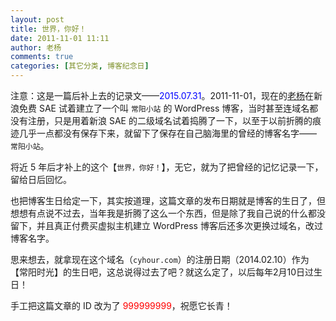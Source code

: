 ```yaml
---
layout: post
title: 世界，你好！
date: 2011-11-01 11:11
author: 老杨
comments: true
categories: [其它分类, 博客纪念日]
---
```

注意：这是一篇后补上去的记录文——<span style = "color:blue;">2015.07.31</span>。2011-11-01，现在的<a href="http://cyhour.com/author/老杨" target="_blank">老杨</a>在新浪免费 SAE 试着建立了一个叫 <code>常阳小站</code> 的 WordPress 博客，当时甚至连域名都没有注册，只是用着新浪 SAE 的二级域名试着捣腾了一下，以至于以前折腾的痕迹几乎一点都没有保存下来，就留下了保存在自己脑海里的曾经的博客名字—— <code>常阳小站</code>。

<!-- more -->

将近 5 年后才补上的这个【<code>世界，你好！</code>】，无它，就为了把曾经的记忆记录一下，留给日后回忆。

也把博客生日给定一下，其实按道理，这篇文章的发布日期就是博客的生日了，但想想有点说不过去，当年我是折腾了这么一个东西，但是除了我自己说的什么都没留下，并且真正付费买虚拟主机建立 WordPress 博客后还多次更换过域名，改过博客名字。

思来想去，就拿现在这个域名（<code>cyhour.com</code>）的注册日期（2014.02.10）作为【常阳时光】的生日吧，这总说得过去了吧？就这么定了，以后每年2月10日过生日！

手工把这篇文章的 ID 改为了 <span style = "color:red;">999999999</span>，祝愿它长青！
